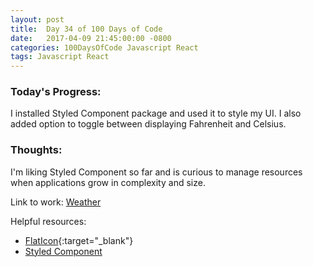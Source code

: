 ```yaml
---
layout: post
title:  Day 34 of 100 Days of Code
date:   2017-04-09 21:45:00:00 -0800
categories: 100DaysOfCode Javascript React
tags: Javascript React
---
```


### Today's Progress:
I installed Styled Component package and used it to style my UI. I also added option to toggle between displaying Fahrenheit and Celsius.

### Thoughts:
I'm liking Styled Component so far and is curious to manage resources when applications grow in complexity and size.


Link to work: [Weather](https://github.com/yenly/weather)

Helpful resources:
* [FlatIcon](http://www.flaticon.com/){:target="_blank"}
* [Styled Component](http://styled-components.com)
